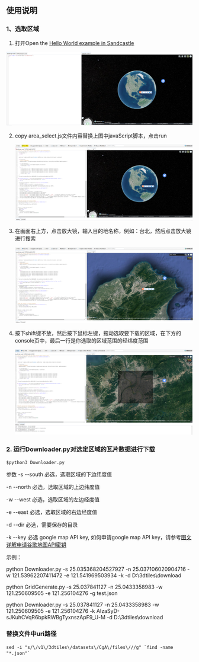 

## 使用说明

### 1、选取区域

1. 打开Open the [Hello World example in Sandcastle](https://sandcastle.cesium.com/)

![image-20230721105355444](https://raw.githubusercontent.com/shiner-chen/imgbed/main/image-20230721105355444.png)

2. copy area_select.js文件内容替换上图中javaScript脚本，点击run

   ![image-20230721105612786](https://raw.githubusercontent.com/shiner-chen/imgbed/main/image-20230721105612786.png)

3. 在画面右上方，点击放大镜，输入目的地名称，例如：台北，然后点击放大镜进行搜索

   ![image-20230721110018508](https://raw.githubusercontent.com/shiner-chen/imgbed/main/image-20230721110018508.png)

4. 按下shift键不放，然后按下鼠标左键，拖动选取要下载的区域，在下方的console页中，最后一行是你选取的区域范围的经纬度范围

   ![image-20230721110234030](https://raw.githubusercontent.com/shiner-chen/imgbed/main/image-20230721110234030.png)

### 2. 运行Downloader.py对选定区域的瓦片数据进行下载

```
$python3 Downloader.py
```

参数
   -s --south  必选，选取区域的下边纬度值

   -n --north 必选，选取区域的上边纬度值

   -w --west 必选，选取区域的左边经度值

   -e  --east 必选，选取区域的右边经度值

   -d --dir  必选，需要保存的目录

   -k --key 必选  google map API key, 如何申请google map API key，请参考[图文详解申请谷歌地图API密钥](http://www.krpano360.com/tuwenxiangjieshenqinggugedituapimiyao/)

示例：

python Downloader.py -s 25.035368204527927 -n 25.037106020904716 -w 121.53962207411472 -e 121.541969503934 -k <your google map api key>  -d D:\3dtiles\download



python GridGenerate.py -s 25.037841127 -n 25.0433358983 -w 121.250609505 -e 121.256104276 -g test.json

python Downloader.py -s 25.037841127 -n 25.0433358983 -w 121.250609505 -e 121.256104276 -k AIzaSyD-sJKuhCVqR6bpkRWBgTyxnszApF9_U-M -d D:\3dtiles\download

### 替换文件中uri路径
```
sed -i "s/\/v1\/3dtiles\/datasets\/CgA\/files\///g" `find -name "*.json"`
```

